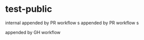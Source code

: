 # test-public

internal
appended by PR workflow
s
appended by PR workflow
s

appended by GH workflow

